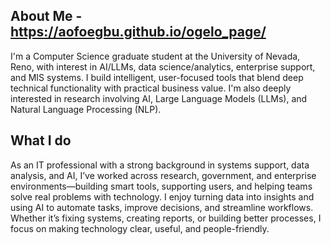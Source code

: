 ## About Me - https://aofoegbu.github.io/ogelo_page/
I'm a Computer Science graduate student at the University of Nevada, Reno, with interest in AI/LLMs, data science/analytics, enterprise support, and MIS systems. I build intelligent, user-focused tools that blend deep technical functionality with practical business value. I'm also deeply interested in research involving AI, Large Language Models (LLMs), and Natural Language Processing (NLP).
 
## What I do
As an IT professional with a strong background in systems support, data analysis, and AI, I’ve worked across research, government, and enterprise environments—building smart tools, supporting users, and helping teams solve real problems with technology. I enjoy turning data into insights and using AI to automate tasks, improve decisions, and streamline workflows. Whether it’s fixing systems, creating reports, or building better processes, I focus on making technology clear, useful, and people-friendly.
